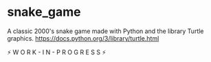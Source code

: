 # snake_game
A classic 2000's snake game made with Python and the library Turtle graphics. 
https://docs.python.org/3/library/turtle.html

⚡ W O R K - I N - P R O G R E S S ⚡
